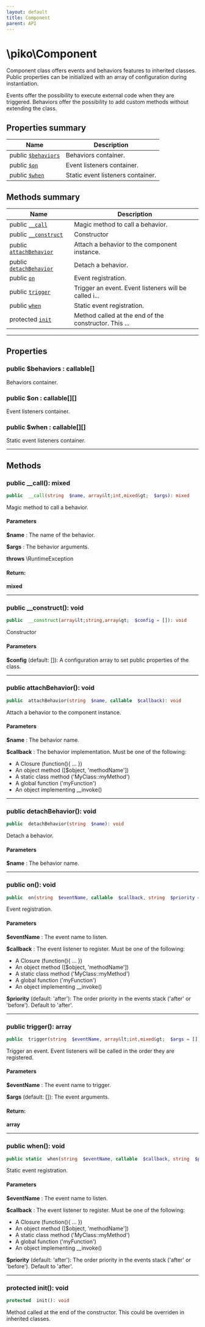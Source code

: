 ```yaml
---
layout: default
title: Component
parent: API
---
```




# \piko\Component

Component class offers events and behaviors features to inherited classes.
Public properties can be initialized with an array of configuration during instantiation.

Events offer the possibility to execute external code when they are triggered.
Behaviors offer the possibility to add custom methods without extending the class.







## Properties summary

| Name | Description |
|------|-------------|
| public [`$behaviors`](#property_behaviors) | Behaviors container.  |
| public [`$on`](#property_on) | Event listeners container.  |
| public [`$when`](#property_when) | Static event listeners container.  |


## Methods summary

| Name | Description |
|------|-------------|
| public [`__call`](#method___call) | Magic method to call a behavior.  |
| public [`__construct`](#method___construct) | Constructor |
| public [`attachBehavior`](#method_attachBehavior) | Attach a behavior to the component instance.  |
| public [`detachBehavior`](#method_detachBehavior) | Detach a behavior.  |
| public [`on`](#method_on) | Event registration.  |
| public [`trigger`](#method_trigger) | Trigger an event. Event listeners will be called i... |
| public [`when`](#method_when) | Static event registration.  |
| protected [`init`](#method_init) | Method called at the end of the constructor. This ... |


-----


## Properties


<a name="property_behaviors"></a>
### public **$behaviors** : callable[]
Behaviors container.






<a name="property_on"></a>
### public **$on** : callable[][]
Event listeners container.






<a name="property_when"></a>
### public **$when** : callable[][]
Static event listeners container.





-----

## Methods




<a name="method___call"></a>
### public **__call()**: mixed

```php
public  __call(string  $name, array&lt;int,mixed&gt;  $args): mixed
```

Magic method to call a behavior.



#### Parameters
**$name** :
The name of the behavior.

**$args** :
The behavior arguments.




**throws**  \RuntimeException



#### Return:
**mixed**


-----



<a name="method___construct"></a>
### public **__construct()**: void

```php
public  __construct(array&lt;string,array&gt;  $config = []): void
```

Constructor



#### Parameters
**$config**  (default: []):
A configuration array to set public properties of the class.






-----



<a name="method_attachBehavior"></a>
### public **attachBehavior()**: void

```php
public  attachBehavior(string  $name, callable  $callback): void
```

Attach a behavior to the component instance.



#### Parameters
**$name** :
The behavior name.

**$callback** :
The behavior implementation. Must be  one of the following:
- A Closure (function(){ ... })
- An object method ([$object, 'methodName'])
- A static class method ('MyClass::myMethod')
- A global function ('myFunction')
- An object implementing __invoke()






-----



<a name="method_detachBehavior"></a>
### public **detachBehavior()**: void

```php
public  detachBehavior(string  $name): void
```

Detach a behavior.



#### Parameters
**$name** :
The behavior name.






-----



<a name="method_on"></a>
### public **on()**: void

```php
public  on(string  $eventName, callable  $callback, string  $priority = 'after'): void
```

Event registration.



#### Parameters
**$eventName** :
The event name to listen.

**$callback** :
The event listener to register. Must be  one of the following:
- A Closure (function(){ ... })
- An object method ([$object, 'methodName'])
- A static class method ('MyClass::myMethod')
- A global function ('myFunction')
- An object implementing __invoke()

**$priority**  (default: 'after'):
The order priority in the events stack ('after' or 'before'). Default to 'after'.






-----



<a name="method_trigger"></a>
### public **trigger()**: array

```php
public  trigger(string  $eventName, array&lt;int,mixed&gt;  $args = []): array
```

Trigger an event.
Event listeners will be called in the order they are registered.


#### Parameters
**$eventName** :
The event name to trigger.

**$args**  (default: []):
The event arguments.






#### Return:
**array**


-----



<a name="method_when"></a>
### public **when()**: void

```php
public static  when(string  $eventName, callable  $callback, string  $priority = 'after'): void
```

Static event registration.



#### Parameters
**$eventName** :
The event name to listen.

**$callback** :
The event listener to register. Must be  one of the following:
- A Closure (function(){ ... })
- An object method ([$object, 'methodName'])
- A static class method ('MyClass::myMethod')
- A global function ('myFunction')
- An object implementing __invoke()

**$priority**  (default: 'after'):
The order priority in the events stack ('after' or 'before'). Default to 'after'.






-----



<a name="method_init"></a>
### protected **init()**: void

```php
protected  init(): void
```

Method called at the end of the constructor.
This could be overriden in inherited classes.







